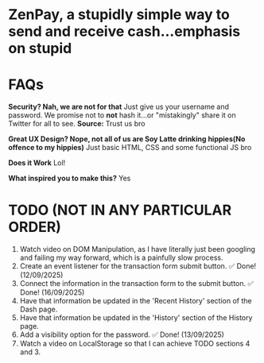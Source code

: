 # ZenPay, a stupidly simple way to send and receive cash...emphasis on stupid

# FAQs

**Security? Nah, we are not for that**
Just give us your username and password. We promise not to **not** hash it...or "mistakingly" share it on Twitter for all to see.
**Source:** Trust us bro

**Great UX Design? Nope, not all of us are Soy Latte drinking hippies(No offence to my hippies)**
Just basic HTML, CSS and some functional JS bro

**Does it Work**
Lol!

**What inspired you to make this?**
Yes

# TODO (NOT IN ANY PARTICULAR ORDER)
1. Watch video on DOM Manipulation, as I have literally just been googling and failing my way forward, which is a painfully slow process.
2. Create an event listener for the transaction form submit button. ✅ Done! (12/09/2025)
3. Connect the information in the transaction form to the submit button. ✅ Done! (16/09/2025)
4. Have that information be updated in the 'Recent History' section of the Dash page.
5. Have that information be updated in the 'History' section of the History page.
6. Add a visibility option for the password. ✅ Done! (13/09/2025)
7. Watch a video on LocalStorage so that I can achieve TODO sections 4 and 3. 